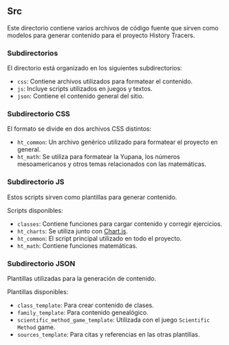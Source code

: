 ## Src

Este directorio contiene varios archivos de código fuente que sirven como modelos para generar contenido para el proyecto History Tracers.

### Subdirectorios

El directorio está organizado en los siguientes subdirectorios:

-  `css`: Contiene archivos utilizados para formatear el contenido.
-  `js`: Incluye scripts utilizados en juegos y textos.
-  `json`: Contiene el contenido general del sitio.

### Subdirectorio CSS

El formato se divide en dos archivos CSS distintos:

-  `ht_common`: Un archivo genérico utilizado para formatear el proyecto en general.
-  `ht_math`: Se utiliza para formatear la Yupana, los números mesoamericanos y otros temas relacionados con las matemáticas.

### Subdirectorio JS

Estos scripts sirven como plantillas para generar contenido.

Scripts disponibles:

-  `classes`: Contiene funciones para cargar contenido y corregir ejercicios.
-  `ht_charts`: Se utiliza junto con [Chart.js](https://www.chartjs.org/).
-  `ht_common`: El script principal utilizado en todo el proyecto.
-  `ht_math`: Contiene funciones matemáticas.

### Subdirectorio JSON

Plantillas utilizadas para la generación de contenido.

Plantillas disponibles:

-  `class_template`: Para crear contenido de clases.
-  `family_template`: Para contenido genealógico.
-  `scientific_method_game_template`: Utilizada con el juego `Scientific Method` game.
-  `sources_template`: Para citas y referencias en las otras plantillas.

